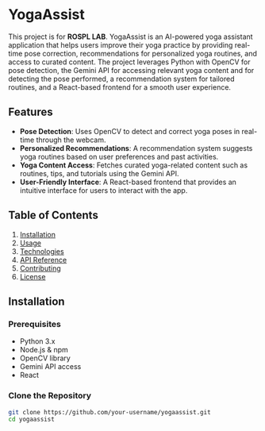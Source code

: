 # YogaAssist

This project is for **ROSPL LAB**.
YogaAssist is an AI-powered yoga assistant application that helps users improve their yoga practice by providing real-time pose correction, recommendations for personalized yoga routines, and access to curated content. The project leverages Python with OpenCV for pose detection, the Gemini API for accessing relevant yoga content and for detecting the pose performed, a recommendation system for tailored routines, and a React-based frontend for a smooth user experience.

## Features

- **Pose Detection**: Uses OpenCV to detect and correct yoga poses in real-time through the webcam.
- **Personalized Recommendations**: A recommendation system suggests yoga routines based on user preferences and past activities.
- **Yoga Content Access**: Fetches curated yoga-related content such as routines, tips, and tutorials using the Gemini API.
- **User-Friendly Interface**: A React-based frontend that provides an intuitive interface for users to interact with the app.

## Table of Contents

1. [Installation](#installation)
2. [Usage](#usage)
3. [Technologies](#technologies)
4. [API Reference](#api-reference)
5. [Contributing](#contributing)
6. [License](#license)

## Installation

### Prerequisites

- Python 3.x
- Node.js & npm
- OpenCV library
- Gemini API access
- React

### Clone the Repository

```bash
git clone https://github.com/your-username/yogaassist.git
cd yogaassist
